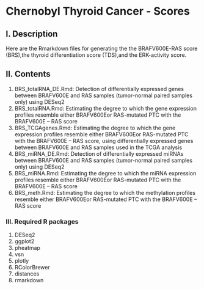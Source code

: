 # Chernobyl Thyroid Cancer - Scores
## I. Description
Here are the Rmarkdown files for generating the the BRAFV600E-RAS score (BRS),the thyroid differentiation score (TDS),and the ERK-activity score.
## II. Contents
1) BRS_totalRNA_DE.Rmd: Detection of differentially expressed genes between BRAFV600E and RAS samples (tumor-normal paired samples only) using DESeq2 
2) BRS_totalRNA.Rmd: Estimating the degree to which the gene expression profiles resemble either BRAFV600Eor RAS-mutated PTC with the BRAFV600E – RAS score 
3) BRS_TCGAgenes.Rmd: Estimating the degree to which the gene expression profiles resemble either BRAFV600Eor RAS-mutated PTC with the BRAFV600E – RAS score, using differentially expressed genes between BRAFV600E and RAS samples used in the TCGA analysis 
4) BRS_miRNA_DE.Rmd: Detection of differentially expressed miRNAs between BRAFV600E and RAS samples (tumor-normal paired samples only) using DESeq2 
5) BRS_miRNA.Rmd: Estimating the degree to which the miRNA expression profiles resemble either BRAFV600Eor RAS-mutated PTC with the BRAFV600E – RAS score 
6) BRS_meth.Rmd: Estimating the degree to which the methylation profiles resemble either BRAFV600Eor RAS-mutated PTC with the BRAFV600E – RAS score
### III. Required R packages
1) DESeq2
2) ggplot2
3) pheatmap
4) vsn
5) plotly
6) RColorBrewer
7) distances
8) rmarkdown

